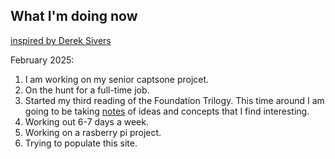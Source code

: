 ## What I'm doing now 

[inspired by Derek Sivers](https://nownownow.com/about)

February 2025: 

1. I am working on my senior captsone projcet. 
2. On the hunt for a full-time job. 
3. Started my third reading of the Foundation Trilogy. This time around I am going to be taking [notes](/notebook) of ideas and concepts that I find interesting. 
5. Working out 6-7 days a week. 
6. Working on a rasberry pi project. 
7. Trying to populate this site.  

